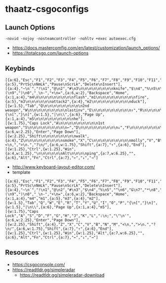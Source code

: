 # thaatz-csgoconfigs

## Launch Options
`-novid -nojoy -nosteamcontroller -nohltv +exec autoexec.cfg`
- https://docs.mastercomfig.com/en/latest/customization/launch_options/
- https://totalcsgo.com/launch-options

## Keybinds

```
[{a:6},"Esc","F1","F2","F3","F4","F5","F6","F7","F8","F9","F10","F11","F12",{a:5},"PrtSc\nNmLk","Pause\nScrLk","Delete\nInsert"],
[{a:4},"~\n`","!\n1","@\n2","#\n3\n\n\n\n\n\n\n\nknife","$\n4","%\n5\n\n\n\n\n\n\n\nbomb","^\n6","&\n7","*\n8","(\n9",")\n0","_\n-","+\n=",{a:6,w:2},"Backspace","Home",{x:1,a:4},"m4\n\n\n\n\n\n\n\n\nflash","m1\n\n\n\n\n\n\n\n\nfire",{a:5},"m3\n\n\n\n\n\nattack2",{a:4},"m2\n\n\n\n\n\n\n\n\nduck"],
[{w:1.5},"Tab","Q\n\n\n\n\n\n\n\n\n2nd weaopn","W\n\n\n\n\n\n\n\n\nlastinv","E\n\n\n\n\n\n\n\n\n↑","R\n\n\n\n\n\n\n\n\nuse","T\n\n\n\n\n\n\n\n\nreload","Y","U","I","O","P","{\n[","}\n]",{w:1.5},"|\n\\",{a:6},"Page Up",{x:1,a:4},"m5\n\n\n\n\n\n\n\n\nhe"],
[{w:1.75},"Caps Lock","A\n\n\n\n\n\n\n\n\n1st weapon","S\n\n\n\n\n\n\n\n\n←","D\n\n\n\n\n\n\n\n\n↓","F\n\n\n\n\n\n\n\n\n→","G\n\n\n\n\n\n\n\n\ndrop","H","J","K","L",":\n;","\"\n'",{a:6,w:2.25},"Enter","Page Down"],
[{w:2.25},"Shift\n\n\n\n\n\n\n\nwalk",{a:4},"Z\n\n\n\n\n\n\n\n\nsmoke","X","C\n\n\n\n\n\n\n\n\nmolly","V","B\n\n\n\n\n\n\n\n\nbuy","N","M","<\n,",">\n.","?\n/",{a:6,w:1.75},"Shift",{a:7},"↑",{a:6},"End"],
[{w:1.25},"Ctrl",{w:1.25},"Win",{a:4,w:1.25},"\n\n\n\n\n\nAlt\n\n\n\nping",{a:7,w:6.25},"",{a:6},"Alt","Fn","Ctrl",{a:7},"←","↓","→"]

```

- http://www.keyboard-layout-editor.com/
- template
```
[{a:6},"Esc","F1","F2","F3","F4","F5","F6","F7","F8","F9","F10","F11","F12",{a:5},"PrtSc\nNmLk","Pause\nScrLk","Delete\nInsert"],
[{a:4},"~\n`","!\n1","@\n2","#\n3","$\n4","%\n5","^\n6","&\n7","*\n8","(\n9",")\n0","_\n-","+\n=",{a:6,w:2},"Backspace","Home",{x:1,a:4},"m4","m1",{a:5},"m3",{a:4},"m2"],
[{w:1.5},"Tab","Q","W","E","R","T","Y","U","I","O","P","{\n[","}\n]",{w:1.5},"|\n\\",{a:6},"Page Up",{x:1,a:4},"m5"],
[{w:1.75},"Caps Lock","A","S","D","F","G","H","J","K","L",":\n;","\"\n'",{a:6,w:2.25},"Enter","Page Down"],
[{w:2.25},"Shift",{a:4},"Z","X","C","V","B","N","M","<\n,",">\n.","?\n/",{a:6,w:1.75},"Shift",{a:7},"↑",{a:6},"End"],
[{w:1.25},"Ctrl",{w:1.25},"Win",{w:1.25},"Alt",{a:7,w:6.25},"",{a:6},"Alt","Fn","Ctrl",{a:7},"←","↓","→"]
```

## Resources
- https://csgoconsole.com/
- https://readtldr.gg/simpleradar
  - https://readtldr.gg/simpleradar-download
